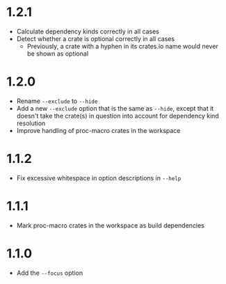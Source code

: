 # 1.2.1

* Calculate dependency kinds correctly in all cases
* Detect whether a crate is optional correctly in all cases
  * Previously, a crate with a hyphen in its crates.io name would never be shown
    as optional

# 1.2.0

* Rename `--exclude` to `--hide`
* Add a new `--exclude` option that is the same as `--hide`, except that it
  doesn't take the crate(s) in question into account for dependency kind
  resolution
* Improve handling of proc-macro crates in the workspace

# 1.1.2

* Fix excessive whitespace in option descriptions in `--help`

# 1.1.1

* Mark proc-macro crates in the workspace as build dependencies

# 1.1.0

* Add the `--focus` option
